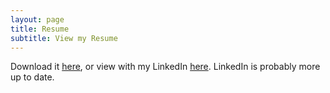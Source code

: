 ```yaml
---
layout: page
title: Resume
subtitle: View my Resume
---
```


Download it [here](https://docs.google.com/document/export?format=pdf&id=1jWH-WjMDqtaLlOKEUMRSYGzmsUTclyH0bYbTM3YUd0g&token=AC4w5VgLWmmCTOu1LPRCk0jy91aov44yEw%3A1537154616746&ouid=100645852182252015474&includes_info), or view with my LinkedIn [here](https://linkedin.com/in/aboudaie). LinkedIn is probably more up to date.
